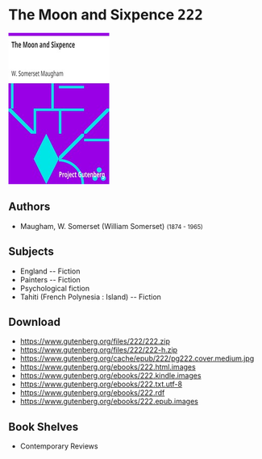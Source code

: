 # The Moon and Sixpence <kbd>222</kbd>

![](./cover.medium.jpg "")

## Authors


 - Maugham, W. Somerset (William Somerset) <small>(1874 - 1965)</small>

## Subjects


 - England -- Fiction
 - Painters -- Fiction
 - Psychological fiction
 - Tahiti (French Polynesia : Island) -- Fiction

## Download


 - https://www.gutenberg.org/files/222/222.zip
 - https://www.gutenberg.org/files/222/222-h.zip
 - https://www.gutenberg.org/cache/epub/222/pg222.cover.medium.jpg
 - https://www.gutenberg.org/ebooks/222.html.images
 - https://www.gutenberg.org/ebooks/222.kindle.images
 - https://www.gutenberg.org/ebooks/222.txt.utf-8
 - https://www.gutenberg.org/ebooks/222.rdf
 - https://www.gutenberg.org/ebooks/222.epub.images

## Book Shelves


 - Contemporary Reviews
